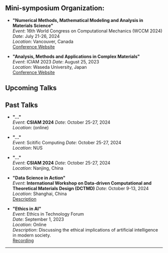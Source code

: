 
## Mini-symposium Organization:
- **"Numerical Methods, Mathematical Modeling and Analysis in Materials Science"**  
  *Event*: 16th World Congress on Computational Mechanics (WCCM 2024)
  *Date*: July 21-26, 2024  
  *Location*: Vancouver, Canada  
  [Conference Website](https://www.wccm2024.org/)


- **"Analysis, Methods and Applications in Complex Materials"**  
  *Event*: ICIAM 2023
  *Date*: August 25, 2023  
  *Location*: Waseda University, Japan  
  [Conference Website](https://iciam2023.org/)

## Upcoming Talks


## Past Talks

- **"..."**  
  *Event*: **CSIAM 2024** 
  *Date*: October 25-27, 2024  
  *Location*: (online) 

- **"..."**  
  *Event*: Scitific Computing
  *Date*: October 25-27, 2024  
  *Location*: NUS

- **"..."**  
  *Event*: **CSIAM 2024** 
  *Date*: October 25-27, 2024  
  *Location*: Nanjing, China  

- **"Data Science in Action"**  
  *Event*: **International Workshop on Data-driven Computational and Theoretical Materials Design (DCTMD)**
  *Date*: October 9-13, 2024  
  *Location*: Shanghai, China  
  [Description](https://dctmd2024.scievent.com/yangshuai-wang.html)

- **"Ethics in AI"**  
  *Event*: Ethics in Technology Forum  
  *Date*: September 1, 2023  
  *Location*: Online  
  *Description*: Discussing the ethical implications of artificial intelligence in modern society.  
  [Recording](https://example.com/recording-ethics-ai)

---

<!-- ## Additional Resources
- [Full List of Talks](https://example.com/all-talks)  
- [Contact for Speaking Engagements](https://example.com/contact) -->